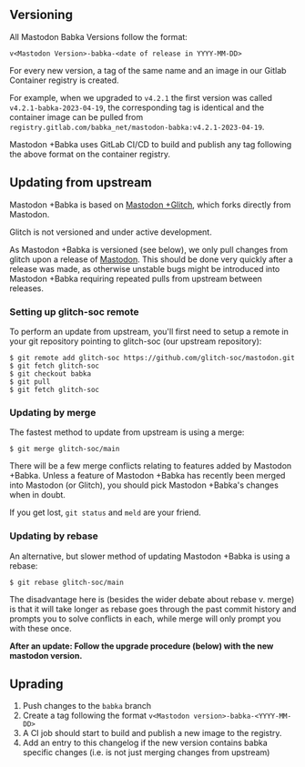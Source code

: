 ## Versioning
All Mastodon Babka Versions follow the format:
```
v<Mastodon Version>-babka-<date of release in YYYY-MM-DD>
```
For every new version, a tag of the same name and an image in our Gitlab Container registry is created.

For example, when we upgraded to `v4.2.1` the first version was called `v4.2.1-babka-2023-04-19`, the corresponding tag is identical and the container image can be pulled from `registry.gitlab.com/babka_net/mastodon-babka:v4.2.1-2023-04-19`.

Mastodon +Babka uses GitLab CI/CD to build and publish any tag following the above format on the container registry.

## Updating from upstream
Mastodon +Babka is based on [Mastodon +Glitch](https://glitch-soc.github.io/docs), which forks directly from Mastodon.

Glitch is not versioned and under active development. 

As Mastodon +Babka is versioned (see below), we only pull changes from glitch upon a release of [Mastodon](https://github.com/mastodon/mastodon/releases). This should be done very quickly after a release was made, as otherwise unstable bugs might be introduced into Mastodon +Babka requiring repeated pulls from upstream between releases.

### Setting up glitch-soc remote
To perform an update from upstream, you'll first need to setup a remote in your git repository pointing to glitch-soc (our upstream repository):

```
$ git remote add glitch-soc https://github.com/glitch-soc/mastodon.git 
$ git fetch glitch-soc
$ git checkout babka
$ git pull
$ git fetch glitch-soc
```

### Updating by merge
The fastest method to update from upstream is using a merge: 
```
$ git merge glitch-soc/main
```

There will be a few merge conflicts relating to features added by Mastodon +Babka.
Unless a feature of Mastodon +Babka has recently been merged into Mastodon (or Glitch), you should pick Mastodon +Babka's changes when in doubt.

If you get lost, `git status` and `meld` are your friend.

### Updating by rebase
An alternative, but slower method of updating Mastodon +Babka is using a rebase:

``` 
$ git rebase glitch-soc/main
```
The disadvantage here is (besides the wider debate about rebase v. merge) is that it will take longer as rebase goes through the past commit history and prompts you to solve conflicts in each, while merge will only prompt you with these once.


**After an update: Follow the upgrade procedure (below) with the new mastodon version.**

## Uprading
1. Push changes to the `babka` branch
2. Create a tag following the format `v<Mastodon version>-babka-<YYYY-MM-DD>`
3. A CI job should start to build and publish a new image to the registry.
4. Add an entry to this changelog if the new version contains babka specific changes (i.e. is not just merging changes from upstream)
 
